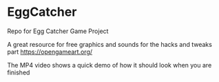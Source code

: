 # EggCatcher
Repo for Egg Catcher Game Project

A great resource for free graphics and sounds for the hacks and tweaks part
https://opengameart.org/

The MP4 video shows a quick demo of how it should look when you are finished
